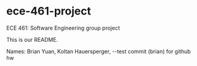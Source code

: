 # ece-461-project
ECE 461: Software Engineering group project

This is our README.

Names:
Brian Yuan,
Koltan Hauersperger, 
--test commit (brian) for github hw
